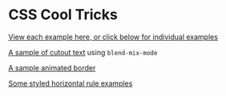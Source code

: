 # CSS Cool Tricks

[View each example here, or click below for individual examples](https://lechien73.github.io/coolcsstricks)

[A sample of cutout text](https://lechien73.github.io/coolcsstricks/cutout.html) using ```blend-mix-mode```

[A sample animated border](https://lechien73.github.io/coolcsstricks/animated-border.html)

[Some styled horizontal rule examples](https://lechien73.github.io/coolcsstricks/rulers.html)